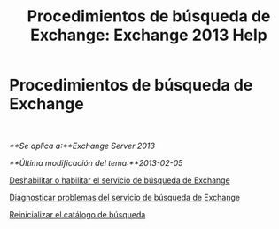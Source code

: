 ﻿---
title: 'Procedimientos de búsqueda de Exchange: Exchange 2013 Help'
TOCTitle: Procedimientos de búsqueda de Exchange
ms:assetid: 5b5ff467-d1f9-4ad1-9778-8ad4e0545040
ms:mtpsurl: https://technet.microsoft.com/es-es/library/Aa998289(v=EXCHG.150)
ms:contentKeyID: 52062027
ms.date: 04/23/2018
mtps_version: v=EXCHG.150
ms.translationtype: HT
---

# Procedimientos de búsqueda de Exchange

 

_**Se aplica a:**Exchange Server 2013_

_**Última modificación del tema:**2013-02-05_

[Deshabilitar o habilitar el servicio de búsqueda de Exchange](disable-or-enable-exchange-search-exchange-2013-help.md)

[Diagnosticar problemas del servicio de búsqueda de Exchange](diagnose-exchange-search-issues-exchange-2013-help.md)

[Reinicializar el catálogo de búsqueda](reseed-the-search-catalog-exchange-2013-help.md)

